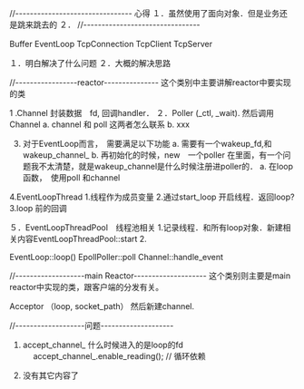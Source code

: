 //--------------------------------
心得
１．虽然使用了面向对象．但是业务还是跳来跳去的
２．
//--------------------------------

Buffer
EventLoop
TcpConnection
TcpClient
TcpServer　

１．明白解决了什么问题
２．大概的解决思路


//-----------------reactor---------------
这个类别中主要讲解reactor中要实现的类

1 .Channel 封装数据　fd, 回调handler．
２．Poller (_ctl, _wait). 然后调用Channel
	a. channel 和 poll 这两者怎么联系
	b. xxx


3. 对于EventLoop而言，　需要满足以下功能
	a. 需要有一个wakeup_fd,和wakeup_channel_
	b. 再初始化的时候，new　一个poller 
在里面，有一个问题我不太清楚，就是wakeup_channel是什么时候注册进poller的．
	a. 在loop函数，　使用poll 和channel

4.EventLoopThread
	1.线程作为成员变量
	2.通过start_loop 开启线程．返回loop?
    3.loop 前的回调　

５．EventLoopThreadPool　线程池相关
	1.记录线程．和所有loop对象．新建相关内容EventLoopThreadPool::start
	2.


EventLoop::loop()
	EpollPoller::poll
	Channel::handle_event

//-------------------main Reactor--------------------
这个类别则主要是main reactor中实现的类，跟客户端的分发有关。

Acceptor （loop, socket_path） 然后新建channel. 


//-------------------问题--------------------
1. accept_channel_ 什么时候进入的是loop的fd
　  accept_channel_.enable_reading(); // 循环依赖

2. 没有其它内容了